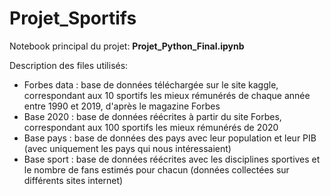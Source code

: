 # Projet_Sportifs

Notebook principal du projet: **Projet_Python_Final.ipynb**

Description des files utilisés:  

  -  Forbes data : base de données téléchargée sur le site kaggle, correspondant aux 10 sportifs les mieux rémunérés de chaque année entre 1990 et 2019, d'après le magazine Forbes  
  -  Base 2020 : base de données réécrites à partir du site Forbes, correspondant aux 100 sportifs les mieux rémunérés de 2020  
  -  Base pays : base de données des pays avec leur population et leur PIB (avec uniquement les pays qui nous intéressaient)  
  -  Base sport : base de données réécrites avec les disciplines sportives et le nombre de fans estimés pour chacun (données collectées sur différents sites internet)  
